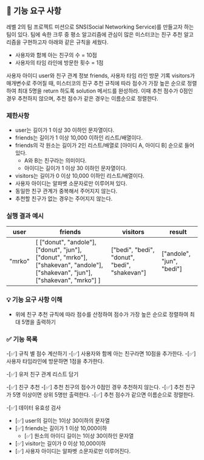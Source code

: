 ## 🚀 기능 요구 사항

레벨 2의 팀 프로젝트 미션으로 SNS(Social Networking Service)를 만들고자 하는 팀이 있다. 팀에 속한 크루 중 평소 알고리즘에 관심이 많은 미스터코는 친구 추천 알고리즘을 구현하고자 아래와 같은 규칙을 세웠다.

- 사용자와 함께 아는 친구의 수 = 10점 
- 사용자의 타임 라인에 방문한 횟수 = 1점

사용자 아이디 user와 친구 관계 정보 friends, 사용자 타임 라인 방문 기록 visitors가 매개변수로 주어질 때, 미스터코의 친구 추천 규칙에 따라 점수가 가장 높은 순으로 정렬하여 최대 5명을 return 하도록 solution 메서드를 완성하라. 이때 추천 점수가 0점인 경우 추천하지 않으며, 추천 점수가 같은 경우는 이름순으로 정렬한다.

### 제한사항

- user는 길이가 1 이상 30 이하인 문자열이다.
- friends는 길이가 1 이상 10,000 이하인 리스트/배열이다.
- friends의 각 원소는 길이가 2인 리스트/배열로 [아이디 A, 아이디 B] 순으로 들어있다.
  - A와 B는 친구라는 의미이다.
  - 아이디는 길이가 1 이상 30 이하인 문자열이다.
- visitors는 길이가 0 이상 10,000 이하인 리스트/배열이다.
- 사용자 아이디는 알파벳 소문자로만 이루어져 있다.
- 동일한 친구 관계가 중복해서 주어지지 않는다.
- 추천할 친구가 없는 경우는 주어지지 않는다.

### 실행 결과 예시

| user | friends | visitors | result |
| --- | --- | --- | --- |
| "mrko" | [ ["donut", "andole"], ["donut", "jun"], ["donut", "mrko"], ["shakevan", "andole"], ["shakevan", "jun"], ["shakevan", "mrko"] ] | ["bedi", "bedi", "donut", "bedi", "shakevan"] | ["andole", "jun", "bedi"] |


### 💡 기능 요구 사항 이해

- 위에 친구 추천 규칙에 따라 점수를 산정하여 점수가 가장 높은 순으로 정렬하여 최대 5명을 출력하기

### ✅ 기능 목록
-[✅] 규칙 별 점수 계산하기
    -[✅] 사용자와 함께 아는 친구라면 10점을 추가한다.
    -[✅] 사용자 타임라인에 방문하면 1점을 추가한다.
    

-[✅] 유저 친구 관계 리스트 담기

-[✅] 친구 추천
    -[✅] 추천 친구의 점수가 0점인 경우 추천하지 않는다.
    -[✅] 추천 친구가 5명 이상이면 상위 5명만 출력한다.
    -[✅] 추천 점수가 같으면 이름순으로 정렬한다.

-[✅] 데이터 유효성 검사
  - [✅] user의 길이는 1이상 30이하의 문자열
  - [✅] friends는 길이가 1 이상 10,000이하
    - [✅] 원소의 아이디 길이는 1이상 30이하인 문자열
  - [✅] visitor는 길이가 0 이상 10,000이하
  - [✅] 사용자 아이디는 알파벳 소문자로만 이루어진다.

